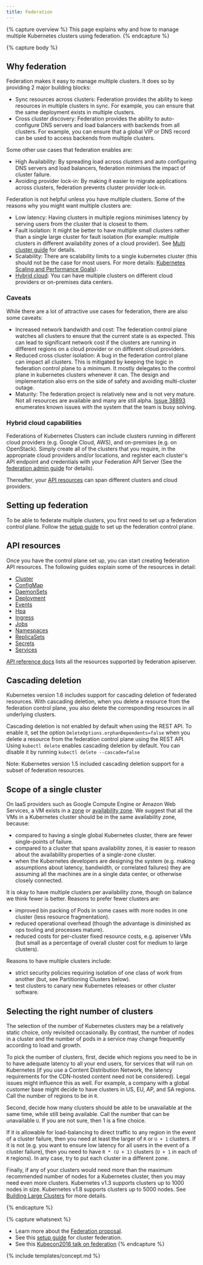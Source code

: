 ```yaml
---
title: Federation
---
```


{% capture overview %}
This page explains why and how to manage multiple Kubernetes clusters using
federation.
{% endcapture %}

{% capture body %}
## Why federation

Federation makes it easy to manage multiple clusters. It does so by providing 2
major building blocks:

  * Sync resources across clusters: Federation provides the ability to keep
    resources in multiple clusters in sync. For example, you can ensure that the same deployment exists in multiple clusters.
  * Cross cluster discovery: Federation provides the ability to auto-configure DNS servers and load balancers with backends from all clusters. For example, you can ensure that a global VIP or DNS record can be used to access backends from multiple clusters.

Some other use cases that federation enables are:

* High Availability: By spreading load across clusters and auto configuring DNS
  servers and load balancers, federation minimises the impact of cluster
  failure.
* Avoiding provider lock-in: By making it easier to migrate applications across
  clusters, federation prevents cluster provider lock-in.


Federation is not helpful unless you have multiple clusters. Some of the reasons
why you might want multiple clusters are:

* Low latency: Having clusters in multiple regions minimises latency by serving
  users from the cluster that is closest to them.
* Fault isolation: It might be better to have multiple small clusters rather
  than a single large  cluster for fault isolation (for example: multiple
  clusters in different availability zones of a cloud provider).
  See [Multi cluster guide](/docs/concepts/cluster-administration/federation/) for details.
* Scalability: There are scalability limits to a single kubernetes cluster (this
  should not be the case for most users. For more details:
  [Kubernetes Scaling and Performance Goals](https://git.k8s.io/community/sig-scalability/goals.md)).
* [Hybrid cloud](#hybrid-cloud-capabilities): You can have multiple clusters on different cloud providers or
  on-premises data centers.

### Caveats

While there are a lot of attractive use cases for federation, there are also
some caveats:

* Increased network bandwidth and cost: The federation control plane watches all
  clusters to ensure that the current state is as expected. This can lead to
  significant network cost if the clusters are running in different regions on
  a cloud provider or on different cloud providers.
* Reduced cross cluster isolation: A bug in the federation control plane can
  impact all clusters. This is mitigated by keeping the logic in federation
  control plane to a minimum. It mostly delegates to the control plane in
  kubernetes clusters whenever it can. The design and implementation also errs
  on the side of safety and avoiding multi-cluster outage.
* Maturity: The federation project is relatively new and is not very mature.
  Not all resources are available and many are still alpha. [Issue
  38893](https://github.com/kubernetes/kubernetes/issues/38893) enumerates
  known issues with the system that the team is busy solving.

### Hybrid cloud capabilities

Federations of Kubernetes Clusters can include clusters running in
different cloud providers (e.g. Google Cloud, AWS), and on-premises
(e.g. on OpenStack). Simply create all of the clusters that you
require, in the appropriate cloud providers and/or locations, and
register each cluster's API endpoint and credentials with your
Federation API Server (See the
[federation admin guide](/docs/admin/federation/) for details).

Thereafter, your [API resources](#api-resources) can span different clusters
and cloud providers.

## Setting up federation

To be able to federate multiple clusters, you first need to set up a federation
control plane.
Follow the [setup guide](/docs/tutorials/federation/set-up-cluster-federation-kubefed/) to set up the
federation control plane.

## API resources

Once you have the control plane set up, you can start creating federation API
resources.
The following guides explain some of the resources in detail:

* [Cluster](/docs/tasks/administer-federation/cluster/)
* [ConfigMap](/docs/tasks/administer-federation/configmap/)
* [DaemonSets](/docs/tasks/administer-federation/daemonset/)
* [Deployment](/docs/tasks/administer-federation/deployment/)
* [Events](/docs/tasks/administer-federation/events/)
* [Hpa](/docs/tasks/administer-federation/hpa/)
* [Ingress](/docs/tasks/administer-federation/ingress/)
* [Jobs](/docs/tasks/administer-federation/job/)
* [Namespaces](/docs/tasks/administer-federation/namespaces/)
* [ReplicaSets](/docs/tasks/administer-federation/replicaset/)
* [Secrets](/docs/tasks/administer-federation/secret/)
* [Services](/docs/concepts/cluster-administration/federation-service-discovery/)

[API reference docs](/docs/reference/federation/) lists all the
resources supported by federation apiserver.

## Cascading deletion

Kubernetes version 1.6 includes support for cascading deletion of federated
resources. With cascading deletion, when you delete a resource from the
federation control plane, you also delete the corresponding resources in all underlying clusters.

Cascading deletion is not enabled by default when using the REST API. To enable
it, set the option `DeleteOptions.orphanDependents=false` when you delete a
resource from the federation control plane using the REST API. Using `kubectl
delete`
enables cascading deletion by default. You can disable it by running `kubectl
delete --cascade=false`

Note: Kubernetes version 1.5 included cascading deletion support for a subset of
federation resources.

## Scope of a single cluster

On IaaS providers such as Google Compute Engine or Amazon Web Services, a VM exists in a
[zone](https://cloud.google.com/compute/docs/zones) or [availability
zone](http://docs.aws.amazon.com/AWSEC2/latest/UserGuide/using-regions-availability-zones.html).
We suggest that all the VMs in a Kubernetes cluster should be in the same availability zone, because:

  - compared to having a single global Kubernetes cluster, there are fewer single-points of failure.
  - compared to a cluster that spans availability zones, it is easier to reason about the availability properties of a
    single-zone cluster.
  - when the Kubernetes developers are designing the system (e.g. making assumptions about latency, bandwidth, or
    correlated failures) they are assuming all the machines are in a single data center, or otherwise closely connected.

It is okay to have multiple clusters per availability zone, though on balance we think fewer is better.
Reasons to prefer fewer clusters are:

  - improved bin packing of Pods in some cases with more nodes in one cluster (less resource fragmentation).
  - reduced operational overhead (though the advantage is diminished as ops tooling and processes mature).
  - reduced costs for per-cluster fixed resource costs, e.g. apiserver VMs (but small as a percentage
    of overall cluster cost for medium to large clusters).

Reasons to have multiple clusters include:

  - strict security policies requiring isolation of one class of work from another (but, see Partitioning Clusters
    below).
  - test clusters to canary new Kubernetes releases or other cluster software.

## Selecting the right number of clusters

The selection of the number of Kubernetes clusters may be a relatively static choice, only revisited occasionally.
By contrast, the number of nodes in a cluster and the number of pods in a service may change frequently according to
load and growth.

To pick the number of clusters, first, decide which regions you need to be in to have adequate latency to all your end users, for services that will run
on Kubernetes (if you use a Content Distribution Network, the latency requirements for the CDN-hosted content need not
be considered).  Legal issues might influence this as well. For example, a company with a global customer base might decide to have clusters in US, EU, AP, and SA regions.
Call the number of regions to be in `R`.

Second, decide how many clusters should be able to be unavailable at the same time, while still being available.  Call
the number that can be unavailable `U`.  If you are not sure, then 1 is a fine choice.

If it is allowable for load-balancing to direct traffic to any region in the event of a cluster failure, then
you need at least the larger of `R` or `U + 1` clusters.  If it is not (e.g. you want to ensure low latency for all
users in the event of a cluster failure), then you need to have `R * (U + 1)` clusters
(`U + 1` in each of `R` regions).  In any case, try to put each cluster in a different zone.

Finally, if any of your clusters would need more than the maximum recommended number of nodes for a Kubernetes cluster, then
you may need even more clusters.  Kubernetes v1.3 supports clusters up to 1000 nodes in size. Kubernetes v1.8 supports
clusters up to 5000 nodes. See [Building Large Clusters](/docs/admin/cluster-large/) for more details.

{% endcapture %}

{% capture whatsnext %}
* Learn more about the [Federation
  proposal](https://github.com/kubernetes/community/blob/{{page.githubbranch}}/contributors/design-proposals/federation/federation.md).
* See this [setup guide](/docs/tutorials/federation/set-up-cluster-federation-kubefed/) for cluster federation.
* See this [Kubecon2016 talk on federation](https://www.youtube.com/watch?v=pq9lbkmxpS8)
{% endcapture %}

{% include templates/concept.md %}

